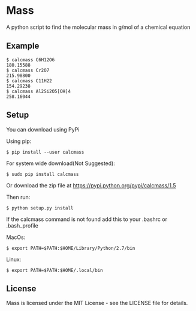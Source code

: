 # Mass
A python script to find the molecular mass in g/mol of a chemical equation
## Example
```
$ calcmass C6H12O6
180.15588
$ calcmass Cr2O7
215.98800
$ calcmass C11H22
154.29238
$ calcmass Al2Si2O5[OH]4
258.16044
```
## Setup
You can download using PyPi

Using pip:
```
$ pip install --user calcmass
```
For system wide download(Not Suggested):
```
$ sudo pip install calcmass
```
Or download the zip file at https://pypi.python.org/pypi/calcmass/1.5

Then run:
```
$ python setup.py install
```
If the calcmass command is not found add this to your .bashrc or .bash_profile

MacOs:
```
$ export PATH=$PATH:$HOME/Library/Python/2.7/bin
```
Linux:
```
$ export PATH=$PATH:$HOME/.local/bin
```

## License
Mass is licensed under the MIT License - see the LICENSE file for details.

